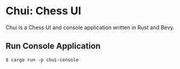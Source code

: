 # Chui: Chess UI

Chui is a Chess UI and console application written in Rust and Bevy.

## Run Console Application

```
$ cargo run -p chui-console
```
